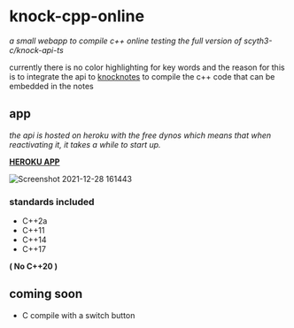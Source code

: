 # knock-cpp-online
_a small webapp to compile c++ online testing the full version of scyth3-c/knock-api-ts_


currently there is no color highlighting for key words and the reason for this is to integrate the api to [knocknotes](https://github.com/scyth3-c/vue-conponents)
to compile the c++ code that can be embedded in the notes

## app

_the api is hosted on heroku with the free dynos which means that when reactivating it, it takes a while to start up._

[**HEROKU APP**](https://knock-cpp.herokuapp.com/)


![Screenshot 2021-12-28 161443](https://user-images.githubusercontent.com/52190352/147608165-a86be4f0-d519-4599-8575-6b4d11451080.png)


### standards included
 - C++2a
 - C++11
 - C++14
 - C++17

**( No C++20 )**

## coming soon

- C compile with a switch button
